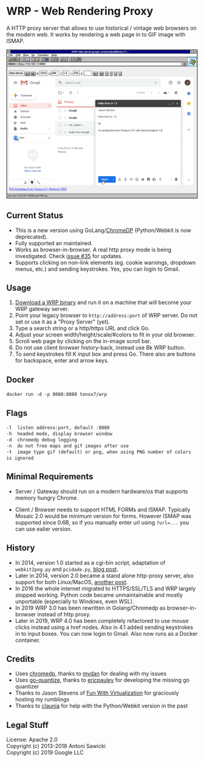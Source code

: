 # WRP - Web Rendering Proxy

A HTTP proxy server that allows to use historical / vintage web browsers on the modern web. It works by rendering a web page in to GIF image with ISMAP.

![Internet Explorer 1.5 doing Gmail](wrp.png)

## Current Status

* This is a new version using GoLang/[ChromeDP](https://github.com/chromedp/chromedp) (Python/Webkit is now deprecated).
* Fully supported an maintained.
* Works as browser-in-browser. A real http proxy mode is being investigated. Check [issue #35](https://github.com/tenox7/wrp/issues/35) for updates.
* Supports clicking on non-link elements (eg. cookie warnings, dropdown menus, etc.) and sending keystrokes. Yes, you can login to Gmail.

## Usage	

1. [Download a WRP binary](https://github.com/tenox7/wrp/releases/) and run it on a machine that will become your WRP gateway server.
2. Point your legacy browser to `http://address:port` of WRP server. Do not set or use it as a "Proxy Server" (yet).
3. Type a search string or a http/https URL and click Go.	
4. Adjust your screen width/height/scale/#colors to fit in your old browser.	
5. Scroll web page by clicking on the in-image scroll bar.
6. Do not use client browser history-back, instead use Bk WRP button.
7. To send keystrokes fill K input box and press Go. There also are buttons for backspace, enter and arrow keys.

## Docker

```
docker run -d -p 8080:8080 tenox7/wrp
```

## Flags

```
-l  listen address:port, default :8080
-h  headed mode, display browser window
-d  chromedp debug logging
-n  do not free maps and gif images after use
-t  image type gif (default) or png, when using PNG number of colors is ignored
```

## Minimal Requirements

- Server / Gateway should run on a modern hardware/os that supports memory hungry Chrome.

- Client / Browser needs to support HTML FORMs and ISMAP. Typically Mosaic 2.0 would be minimum version for forms. However ISMAP was supported since 0.6B, so if you manually enter url using `?url=...` you can use ealier version.

## History
* In 2014, version 1.0 started as a cgi-bin script, adaptation of `webkit2png.py` and `pcidade.py`, [blog post](https://virtuallyfun.com/2014/03/03/surfing-modern-web-with-ancient-browsers/).
* Later in 2014, version 2.0 became a stand alone http-proxy server, also support for both Linux/MacOS, [another post](https://virtuallyfun.com/wordpress/2014/03/11/web-rendering-proxy-update//).
* In 2016 the whole internet migrated to HTTPS/SSL/TLS and WRP largely stopped working. Python code became unmaintainable and mostly unportable (especially to Windows, even WSL).
* In 2019 WRP 3.0 has been rewritten in Golang/Chromedp as browser-in-browser instead of http proxy.
* Later in 2019, WRP 4.0 has been completely refactored to use mouse clicks instead using a href nodes. Also in 4.1 added sending keystrokes in to input boxes. You can now login to Gmail. Also now runs as a Docker container.

## Credits 
* Uses [chromedp](https://github.com/chromedp), thanks to [mvdan](https://github.com/mvdan) for dealing with my issues
* Uses [go-quantize](https://github.com/ericpauley/go-quantize), thanks to [ericpauley](https://github.com/ericpauley) for developing the missing go quantizer
* Thanks to Jason Stevens of [Fun With Virtualization](https://virtuallyfun.com/) for graciously hosting my rumblings
* Thanks to [claunia](https://github.com/claunia/) for help with the Python/Webkit version in the past

## Legal Stuff
License: Apache 2.0  
Copyright (c) 2013-2018 Antoni Sawicki  
Copyright (c) 2019 Google LLC

